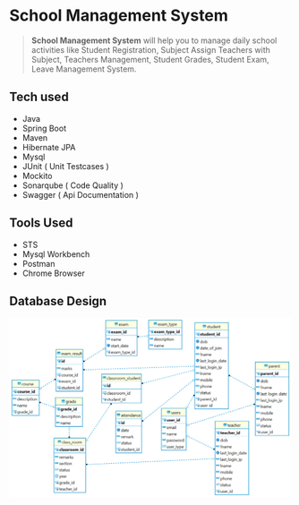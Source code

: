 # School Management System

> **School Management System** will help you to manage daily school activities like Student Registration, Subject Assign Teachers with Subject, Teachers Management, Student Grades, Student Exam, Leave Management System.

## Tech used

 - Java
 - Spring Boot
 - Maven
 - Hibernate JPA
 - Mysql
 - JUnit ( Unit Testcases )
 - Mockito
 - Sonarqube ( Code Quality )
 - Swagger ( Api Documentation )

## Tools Used

 - STS
 - Mysql Workbench
 - Postman
 - Chrome Browser

## Database Design
![Database Desing](https://github.com/rajayaswanth/Student-Management-System/blob/master/SMS.PNG)
